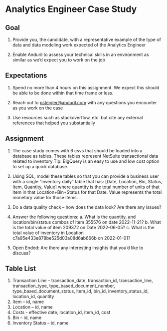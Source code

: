 # Analytics Engineer Case Study

## Goal
1. Provide you, the candidate, with a representative example of the type of data and data modeling work expected of the Analytics Engineer

1. Enable Anduril to assess your technical skills in an environment as similar as we’d expect you to work on the job

## Expectations
1. Spend no more than 4 hours on this assignment. We expect this should be able  to be done within that time frame or less.

1. Reach out to psteigler@anduril.com with any questions you encounter as you  work on the case

1. Use resources such as stackoverflow, etc. but cite any external references that  helped you substantially

## Assignment
1. The case study comes with 6 csvs that should be loaded into a database as  tables. These tables represent NetSuite transactional data related to inventory
Tip: BigQuery is an easy to use and low cost option to set up a quick database.

2. Using SQL, model these tables so that you can provide a business user with a  single “inventory daily” table that has: [Date, Location, Bin, Status, Item, Quantity,  Value] where quantity is the total number of units of that item in that Location+Bin+Status for that Date. Value represents the total monetary value for those items.

3. Do a data quality check – how does the data look? Are there any issues?

4. Answer the following questions:
    a. What is the quantity, and location/bin/status combos of item 355576 on  date 2022-11-21?
    b. What is the total value of item 209372 on Date 2022-06-05?
    c. What is the total value of inventory in Location c7a95e433e878be525d03a08d6ab666b on 2022-01-01?

5. Open Ended: Are there any interesting insights that you’d like to discuss?

## Table List
1. Transaction Line – transaction_date, transaction_id, transaction_line, transaction_type,
type_based_document_number, type_based_document_status, item_id, bin_id, inventory_status_id, location_id, quantity
1. Item – id, name
1. Location – id, name
1. Costs - effective date, location_id, item_id, cost
1. Bin – id, name
1. Inventory Status – id, name
